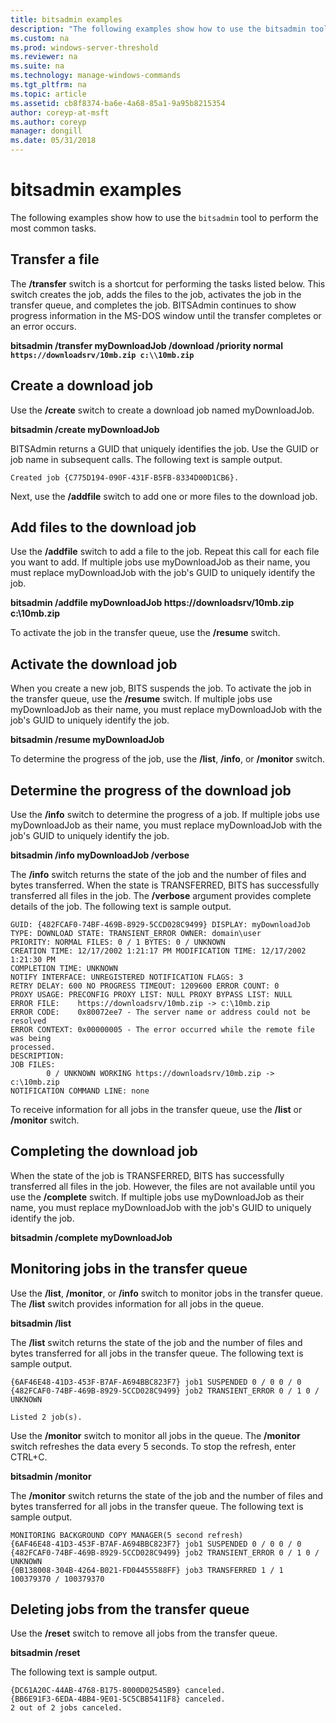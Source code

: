 ```yaml
---
title: bitsadmin examples
description: "The following examples show how to use the bitsadmin tool to perform the most common tasks."
ms.custom: na
ms.prod: windows-server-threshold
ms.reviewer: na
ms.suite: na
ms.technology: manage-windows-commands
ms.tgt_pltfrm: na
ms.topic: article
ms.assetid: cb8f8374-ba6e-4a68-85a1-9a95b8215354
author: coreyp-at-msft
ms.author: coreyp
manager: dongill
ms.date: 05/31/2018
---
```


# bitsadmin examples

The following examples show how to use the `bitsadmin` tool to perform the most common tasks.

## Transfer a file

The **/transfer** switch is a shortcut for performing the tasks listed below. This switch creates the job, adds the files to the job, activates the job in the transfer queue, and completes the job. BITSAdmin continues to show progress information in the MS-DOS window until the transfer completes or an error occurs.

**bitsadmin /transfer myDownloadJob /download /priority normal `https://downloadsrv/10mb.zip c:\\10mb.zip`**

## Create a download job

Use the **/create** switch to create a download job named myDownloadJob.

**bitsadmin /create myDownloadJob**

BITSAdmin returns a GUID that uniquely identifies the job. Use the GUID or job name in subsequent calls. The following text is sample output.

``` syntax
Created job {C775D194-090F-431F-B5FB-8334D00D1CB6}.
```

Next, use the **/addfile** switch to add one or more files to the download job.

## Add files to the download job

Use the **/addfile** switch to add a file to the job. Repeat this call for each file you want to add. If multiple jobs use myDownloadJob as their name, you must replace myDownloadJob with the job's GUID to uniquely identify the job.

**bitsadmin /addfile myDownloadJob https://downloadsrv/10mb.zip c:\\10mb.zip**

To activate the job in the transfer queue, use the **/resume** switch.

## Activate the download job

When you create a new job, BITS suspends the job. To activate the job in the transfer queue, use the **/resume** switch. If multiple jobs use myDownloadJob as their name, you must replace myDownloadJob with the job's GUID to uniquely identify the job.

**bitsadmin /resume myDownloadJob**

To determine the progress of the job, use the **/list**, **/info**, or **/monitor** switch.

## Determine the progress of the download job

Use the **/info** switch to determine the progress of a job. If multiple jobs use myDownloadJob as their name, you must replace myDownloadJob with the job's GUID to uniquely identify the job.

**bitsadmin /info myDownloadJob /verbose**

The **/info** switch returns the state of the job and the number of files and bytes transferred. When the state is TRANSFERRED, BITS has successfully transferred all files in the job. The **/verbose** argument provides complete details of the job. The following text is sample output.

``` syntax
GUID: {482FCAF0-74BF-469B-8929-5CCD028C9499} DISPLAY: myDownloadJob
TYPE: DOWNLOAD STATE: TRANSIENT_ERROR OWNER: domain\user
PRIORITY: NORMAL FILES: 0 / 1 BYTES: 0 / UNKNOWN
CREATION TIME: 12/17/2002 1:21:17 PM MODIFICATION TIME: 12/17/2002 1:21:30 PM
COMPLETION TIME: UNKNOWN
NOTIFY INTERFACE: UNREGISTERED NOTIFICATION FLAGS: 3
RETRY DELAY: 600 NO PROGRESS TIMEOUT: 1209600 ERROR COUNT: 0
PROXY USAGE: PRECONFIG PROXY LIST: NULL PROXY BYPASS LIST: NULL
ERROR FILE:    https://downloadsrv/10mb.zip -> c:\10mb.zip
ERROR CODE:    0x80072ee7 - The server name or address could not be resolved
ERROR CONTEXT: 0x00000005 - The error occurred while the remote file was being 
processed.
DESCRIPTION:
JOB FILES:
        0 / UNKNOWN WORKING https://downloadsrv/10mb.zip -> c:\10mb.zip
NOTIFICATION COMMAND LINE: none
```

To receive information for all jobs in the transfer queue, use the **/list** or **/monitor** switch.

## Completing the download job

When the state of the job is TRANSFERRED, BITS has successfully transferred all files in the job. However, the files are not available until you use the **/complete** switch. If multiple jobs use myDownloadJob as their name, you must replace myDownloadJob with the job's GUID to uniquely identify the job.

**bitsadmin /complete myDownloadJob**

## Monitoring jobs in the transfer queue

Use the **/list**, **/monitor**, or **/info** switch to monitor jobs in the transfer queue. The **/list** switch provides information for all jobs in the queue.

**bitsadmin /list**

The **/list** switch returns the state of the job and the number of files and bytes transferred for all jobs in the transfer queue. The following text is sample output.

``` syntax
{6AF46E48-41D3-453F-B7AF-A694BBC823F7} job1 SUSPENDED 0 / 0 0 / 0
{482FCAF0-74BF-469B-8929-5CCD028C9499} job2 TRANSIENT_ERROR 0 / 1 0 / UNKNOWN

Listed 2 job(s).
```

Use the **/monitor** switch to monitor all jobs in the queue. The **/monitor** switch refreshes the data every 5 seconds. To stop the refresh, enter CTRL+C.

**bitsadmin /monitor**

The **/monitor** switch returns the state of the job and the number of files and bytes transferred for all jobs in the transfer queue. The following text is sample output.

``` syntax
MONITORING BACKGROUND COPY MANAGER(5 second refresh)
{6AF46E48-41D3-453F-B7AF-A694BBC823F7} job1 SUSPENDED 0 / 0 0 / 0
{482FCAF0-74BF-469B-8929-5CCD028C9499} job2 TRANSIENT_ERROR 0 / 1 0 / UNKNOWN
{0B138008-304B-4264-B021-FD04455588FF} job3 TRANSFERRED 1 / 1 100379370 / 100379370
```

## Deleting jobs from the transfer queue

Use the **/reset** switch to remove all jobs from the transfer queue.

**bitsadmin /reset**

The following text is sample output.

``` syntax
{DC61A20C-44AB-4768-B175-8000D02545B9} canceled.
{BB6E91F3-6EDA-4BB4-9E01-5C5CBB5411F8} canceled.
2 out of 2 jobs canceled.
```
